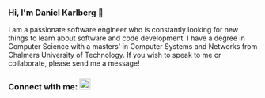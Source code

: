### Hi, I'm Daniel Karlberg 👋

I am a passionate software engineer who is constantly looking for new things to learn about software and code development. I have a degree in Computer Science with a masters' in Computer Systems and Networks from Chalmers University of Technology. If you wish to speak to me or collaborate, please send me a message!

</details>

[linkedin]: https://www.linkedin.com/in/danielaagekarlberg/
### Connect with me: [<img alt="codeSTACKr | LinkedIn" width="22px" src="https://cdn.jsdelivr.net/npm/simple-icons@v3/icons/linkedin.svg" />][linkedin]


